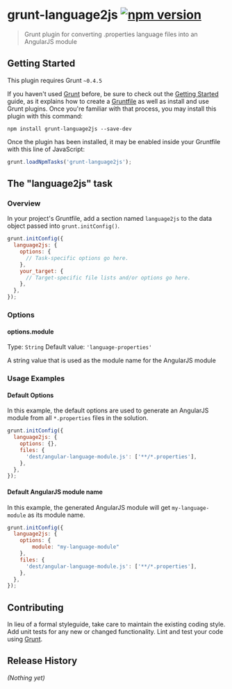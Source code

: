 # grunt-language2js [![npm version](https://badge.fury.io/js/grunt-language2js.svg)](https://badge.fury.io/js/grunt-language2js)

> Grunt plugin for converting .properties language files into an AngularJS module

## Getting Started
This plugin requires Grunt `~0.4.5`

If you haven't used [Grunt](http://gruntjs.com/) before, be sure to check out the [Getting Started](http://gruntjs.com/getting-started) guide, as it explains how to create a [Gruntfile](http://gruntjs.com/sample-gruntfile) as well as install and use Grunt plugins. Once you're familiar with that process, you may install this plugin with this command:

```shell
npm install grunt-language2js --save-dev
```

Once the plugin has been installed, it may be enabled inside your Gruntfile with this line of JavaScript:

```js
grunt.loadNpmTasks('grunt-language2js');
```

## The "language2js" task

### Overview
In your project's Gruntfile, add a section named `language2js` to the data object passed into `grunt.initConfig()`.

```js
grunt.initConfig({
  language2js: {
    options: {
      // Task-specific options go here.
    },
    your_target: {
      // Target-specific file lists and/or options go here.
    },
  },
});
```

### Options

#### options.module
Type: `String`
Default value: `'language-properties'`

A string value that is used as the module name for the AngularJS module

### Usage Examples

#### Default Options
In this example, the default options are used to generate an AngularJS module from all `*.properties` files in the solution.

```js
grunt.initConfig({
  language2js: {
    options: {},
    files: {
      'dest/angular-language-module.js': ['**/*.properties'],
    },
  },
});
```

#### Default AngularJS module name
In this example, the generated AngularJS module will get `my-language-module` as its module name.

```js
grunt.initConfig({
  language2js: {
    options: {
        module: "my-language-module"
    },
    files: {
      'dest/angular-language-module.js': ['**/*.properties'],
    },
  },
});
```

## Contributing
In lieu of a formal styleguide, take care to maintain the existing coding style. Add unit tests for any new or changed functionality. Lint and test your code using [Grunt](http://gruntjs.com/).

## Release History
_(Nothing yet)_
